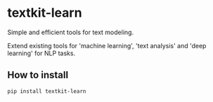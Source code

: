 # textkit-learn

Simple and efficient tools for text modeling. 

Extend existing tools for 'machine learning', 'text analysis' and 'deep learning' for NLP tasks.

How to install
--------------

`pip install textkit-learn`
